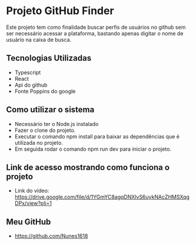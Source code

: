 # Projeto GitHub Finder

Este projeto tem como finalidade buscar perfis de usuários no github sem ser necessário acessar a plataforma, bastando apenas digitar o nome de usuário na caixa de busca.

## Tecnologias Utilizadas

- Typescript
- React
- Api do github
- Fonte Poppins do google

## Como utilizar o sistema
- Necessário ter o Node.js instalado
- Fazer o clone do projeto.
- Executar o comando npm install para baixar as dependências que é utilizada no projeto.
- Em seguida rodar o comando npm run dev para iniciar o projeto.

## Link de acesso mostrando como funciona o projeto
- Link do vídeo: https://drive.google.com/file/d/1YGmYC8agqDNXlvS6uykNAcZHMSXqgDPx/view?pli=1

## Meu GitHub
- https://github.com/Nunes1618
